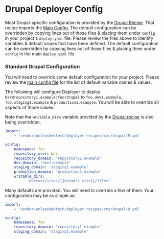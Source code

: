 # Drupal Deployer Config
Most Drupal-specific configuration is provided by the [Drupal Recipe](9.yml).
That recipe imports the [Main Config](../../config.yml). The default
configuration can be overridden by copying lines out of those files & placing
them under `config` in your project's `deploy.yaml` file. Please review the
files above to identify variables & default values that have been defined. The
default configuration can be overridden by copying lines out of those files &
placing them under `config` in the main `deploy.yaml` file.

### Standard Drupal Configuration

You will need to override some default configuration for your project.
Please review the [main config file](../../config.yml) for the list of default
variable names & values.

The following will configure Deployer to deploy `bar@repository1.example:foo/drupal`
to `foo.dev1.example`, `foo.staging1.example` & `production1.example`. You will be able to override all aspects of those values.

Note that the `writable_dirs` variable provided by the [Drupal recipe](9.yml)
is also being overridden.

```yaml
import:
    - 'vendor/unleashedtech/deployer-recipes/cms/drupal/9.yml'

config:
    namespace: foo
    repository_user: bar
    repository_domain: 'repository1.example'
    dev_domain: 'dev1.example'
    staging_domain: 'staging1.example'
    production_domain: 'production1.example'
    writable_dirs:
        - 'docroot/sites/{{default_site}}/files'
```

Many defaults are provided. You will need to override a few of them. Your configuration
may be as simple as:

```yaml
import:
    - 'vendor/unleashedtech/deployer-recipes/cms/drupal/9.yml'

config:
    namespace: foo
    repository_domain: 'repository1.example'
    staging_domain: 'staging1.example'
```
